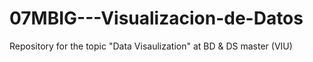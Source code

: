 # 07MBIG---Visualizacion-de-Datos
Repository for the topic  "Data Visaulization" at BD &amp; DS master (VIU)
